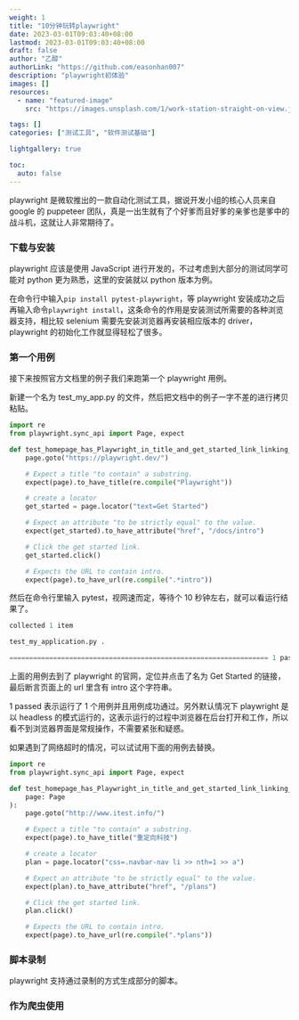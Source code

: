 ```yaml
---
weight: 1
title: "10分钟玩转playwright"
date: 2023-03-01T09:03:40+08:00
lastmod: 2023-03-01T09:03:40+08:00
draft: false
author: "乙醇"
authorLink: "https://github.com/easonhan007"
description: "playwright初体验"
images: []
resources:
  - name: "featured-image"
    src: "https://images.unsplash.com/1/work-station-straight-on-view.jpg?w=300"

tags: []
categories: ["测试工具", "软件测试基础"]

lightgallery: true

toc:
  auto: false
---
```


playwright 是微软推出的一款自动化测试工具，据说开发小组的核心人员来自 google 的 puppeteer 团队，真是一出生就有了个好爹而且好爹的亲爹也是爹中的战斗机，这就让人非常期待了。

### 下载与安装

playwright 应该是使用 JavaScript 进行开发的，不过考虑到大部分的测试同学可能对 python 更为熟悉，这里的安装就以 python 版本为例。

在命令行中输入`pip install pytest-playwright`，等 playwright 安装成功之后再输入命令`playwright install`，这条命令的作用是安装测试所需要的各种浏览器支持，相比较 selenium 需要先安装浏览器再安装相应版本的 driver，playwright 的初始化工作就显得轻松了很多。

### 第一个用例

接下来按照官方文档里的例子我们来跑第一个 playwright 用例。

新建一个名为 test_my_app.py 的文件，然后把文档中的例子一字不差的进行拷贝粘贴。

```python
import re
from playwright.sync_api import Page, expect

def test_homepage_has_Playwright_in_title_and_get_started_link_linking_to_the_intro_page(page: Page):
    page.goto("https://playwright.dev/")

    # Expect a title "to contain" a substring.
    expect(page).to_have_title(re.compile("Playwright"))

    # create a locator
    get_started = page.locator("text=Get Started")

    # Expect an attribute "to be strictly equal" to the value.
    expect(get_started).to_have_attribute("href", "/docs/intro")

    # Click the get started link.
    get_started.click()

    # Expects the URL to contain intro.
    expect(page).to_have_url(re.compile(".*intro"))
```

然后在命令行里输入 pytest，视网速而定，等待个 10 秒钟左右，就可以看运行结果了。

```python
collected 1 item

test_my_application.py .                                                                                                                       [100%]

================================================================= 1 passed in 7.08s ==================================================================
```

上面的用例去到了 playwright 的官网，定位并点击了名为 Get Started 的链接，最后断言页面上的 url 里含有 intro 这个字符串。

1 passed 表示运行了 1 个用例并且用例成功通过。另外默认情况下 playwright 是以 headless 的模式运行的，这表示运行的过程中浏览器在后台打开和工作，所以看不到浏览器界面是常规操作，不需要紧张和疑惑。

如果遇到了网络超时的情况，可以试试用下面的用例去替换。

```python
import re
from playwright.sync_api import Page, expect

def test_homepage_has_Playwright_in_title_and_get_started_link_linking_to_the_intro_page(
    page: Page
):
    page.goto("http://www.itest.info/")

    # Expect a title "to contain" a substring.
    expect(page).to_have_title("重定向科技")

    # create a locator
    plan = page.locator("css=.navbar-nav li >> nth=1 >> a")

    # Expect an attribute "to be strictly equal" to the value.
    expect(plan).to_have_attribute("href", "/plans")

    # Click the get started link.
    plan.click()

    # Expects the URL to contain intro.
    expect(page).to_have_url(re.compile(".*plans"))
```

### 脚本录制

playwright 支持通过录制的方式生成部分的脚本。

### 作为爬虫使用
